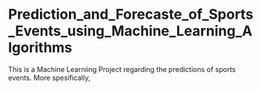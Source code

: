 # Prediction_and_Forecaste_of_Sports_Events_using_Machine_Learning_Algorithms
This is a Machine Learniing Project regarding the predictions of sports events.
More spesifically, 
